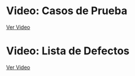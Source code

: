  # Video: Casos de Prueba
[Ver Video](https://epnecuador-my.sharepoint.com/:v:/g/personal/cristian_travez_epn_edu_ec/ERg-MeIK4hNJlMfblSRZmdoBoZAXWpNFKHh72P0MJlhArg?nav=eyJyZWZlcnJhbEluZm8iOnsicmVmZXJyYWxBcHAiOiJPbmVEcml2ZUZvckJ1c2luZXNzIiwicmVmZXJyYWxBcHBQbGF0Zm9ybSI6IldlYiIsInJlZmVycmFsTW9kZSI6InZpZXciLCJyZWZlcnJhbFZpZXciOiJNeUZpbGVzTGlua0NvcHkifX0&e=cKFOhI)

# Video: Lista de Defectos
[Ver Video](https://epnecuador-my.sharepoint.com/:v:/g/personal/cristian_travez_epn_edu_ec/EecEfIG8B7pCsMO0JcxHc_gBYNWX3TrDO-oR_zKYMJEqRQ?nav=eyJyZWZlcnJhbEluZm8iOnsicmVmZXJyYWxBcHAiOiJPbmVEcml2ZUZvckJ1c2luZXNzIiwicmVmZXJyYWxBcHBQbGF0Zm9ybSI6IldlYiIsInJlZmVycmFsTW9kZSI6InZpZXciLCJyZWZlcnJhbFZpZXciOiJNeUZpbGVzTGlua0NvcHkifX0&e=88kuBA)
